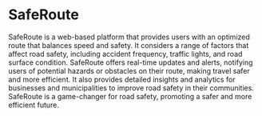 <h1>SafeRoute</h1>
<p>SafeRoute is a web-based platform that provides users with an optimized route that balances speed and safety. It considers a range of factors that affect road safety, including accident frequency, traffic lights, and road surface condition. SafeRoute offers real-time updates and alerts, notifying users of potential hazards or obstacles on their route, making travel safer and more efficient. It also provides detailed insights and analytics for businesses and municipalities to improve road safety in their communities. SafeRoute is a game-changer for road safety, promoting a safer and more efficient future.
</p>
